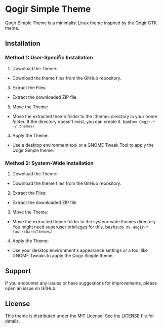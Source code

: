 # Qogir Simple Theme
Qogir Simple Theme is a minimalist Linux theme inspired by the Qogir GTK theme.
 
## Installation
### Method 1: User-Specific Installation
 1. Download the Theme:
  - Download the theme files from the GitHub repository.
 3. Extract the Files:
  - Extract the downloaded ZIP file.
 5. Move the Theme:
  - Move the extracted theme folder to the .themes directory in your home folder. If the directory doesn't exist, you can create it.
  bash```mv Qogir-* ~/.themes/```
 4. Apply the Theme:
  - Use a desktop environment tool or a GNOME Tweak Tool to apply the Qogir Simple theme.
### Method 2: System-Wide Installation
 1. Download the Theme:
  - Download the theme files from the GitHub repository.
 2. Extract the Files:
  - Extract the downloaded ZIP file.
 3. Move the Theme:
   - Move the extracted theme folder to the system-wide themes directory. You might need superuser privileges for this.
   bash```sudo mv Qogir-* /usr/share/themes/```
 4. Apply the Theme:
  - Use your desktop environment's appearance settings or a tool like GNOME Tweaks to apply the Qogir Simple theme.
## Support
 If you encounter any issues or have suggestions for improvements, please open an issue on GitHub.
## License
 This theme is distributed under the MIT License. See the LICENSE file for details.
